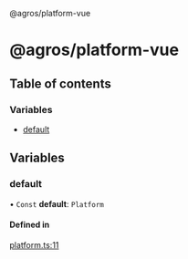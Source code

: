 @agros/platform-vue

# @agros/platform-vue

## Table of contents

### Variables

- [default](index.md#default)

## Variables

### <a id="default" name="default"></a> default

• `Const` **default**: `Platform`

#### Defined in

[platform.ts:11](https://github.com/agrosjs/agros/blob/64c5bfe/packages/agros-platform-vue/src/platform.ts#L11)
